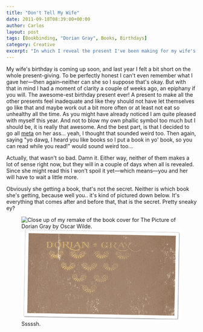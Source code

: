 ```yaml
---
title: "Don't Tell My Wife"
date: 2011-09-18T08:39:00+00:00
author: Carlos
layout: post
tags: [Bookbinding, "Dorian Gray", Books, Birthdays]
category: Creative
excerpt: "In which I reveal the present I've been making for my wife's upcoming birthday."
---
```

My wife's birthday is coming up soon, and last year I felt a bit short on the whole present-giving. To be perfectly honest I can't even remember what I gave her—then again–neither can she so I suppose that's okay. But with that in mind I had a moment of clarity a couple of weeks ago, an epiphany if you will. The awesome-est birthday present ever! A present to make all the other presents feel inadequate and like they should not have let themselves go like that and maybe work out a bit more often or at least not eat so unhealthy all the time. As you might have already noticed I am quite pleased with myself this year. And not to blow my own phallic symbol too much but I should be, it is really that awesome. And the best part, is that I decided to go all [meta](http://en.wikipedia.org/wiki/Meta) on her ass... yeah, I thought that sounded weird too. Then again, saying "yo dawg, I heard you like books so I put a book in yo' book, so you can read while you read!" would sound weird too...

Actually, that wasn't so bad. Damn it. Either way, neither of them makes a lot of sense right now, but they will in a couple of days when all is revealed. Since she might read this I won't spoil it yet—which means—you and her will have to wait a little more.

Obviously she getting a book, that's not the secret. Neither is which book she's getting, because well you.. it's kind of pictured down below. It's everything that comes after and before that, that is the secret. Pretty sneaky ey?

<figure>
    <img class="js-lazy-load" data-original="/assets/posts/2011/09/shh.png" alt="Close up of my remake of the book cover for The Picture of Dorian Gray by Oscar Wilde.">
  <noscript>
    <img src="/assets/posts/2011/09/shh.png" alt="Close up of my remake of the book cover for The Picture of Dorian Gray by Oscar Wilde.">
  </noscript>
  <figcaption>Sssssh.</figcaption>
</figure>